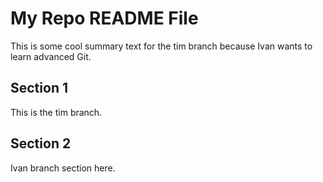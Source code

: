 # My Repo README File

This is some cool summary text for the tim branch because Ivan wants to learn advanced Git.

## Section 1

This is the tim branch.

## Section 2

Ivan branch section here.
